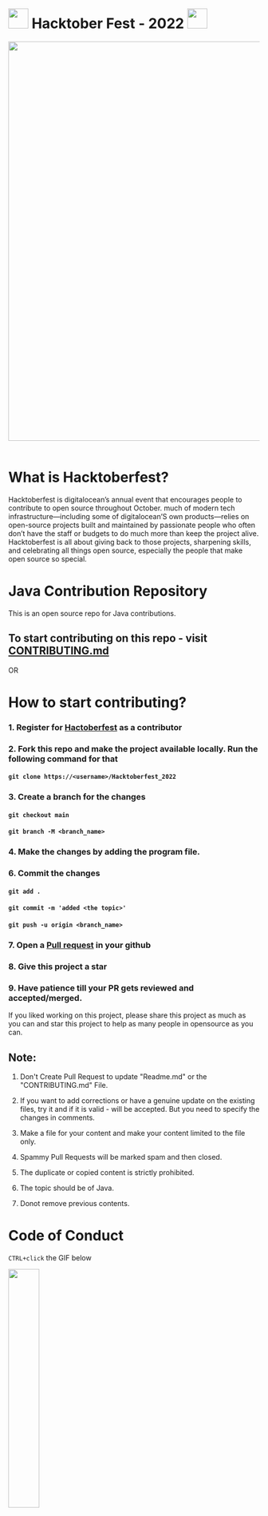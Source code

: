 <h1>
<img src="https://octodex.github.com/images/original.png" width="40"/>
Hacktober Fest - 2022
<img src="https://octodex.github.com/images/original.png" width="40"/>
</h1>

<div align="center">
<img src= "https://external-preview.redd.it/d_6uprRJpBPS9-1ExJsjCWbbrQrHg8V1DxvTmCsSpH0.jpg?width=640&crop=smart&auto=webp&s=c86d4993194a52f9b1e39ccd6a929d532f380bf7" width= "800"/>
</div>
<br>

# What is Hacktoberfest?

Hacktoberfest is digitalocean’s annual event that encourages people to contribute to open source throughout October. much of modern tech infrastructure—including some of digitalocean’S own products—relies on open-source projects built and maintained by passionate people who often don’t have the staff or budgets to do much more than keep the project alive. Hacktoberfest is all about giving back to those projects, sharpening skills, and celebrating all things open source, especially the people that make open source so special.

# Java Contribution Repository

This is an open source repo for Java contributions.

## To start contributing on this repo - visit [CONTRIBUTING.md](https://github.com/mubashir72/Hacktoberfest_2022/blob/main/CONTRIBUTING.MD)

OR

# How to start contributing?

### 1. Register for [Hactoberfest](https://hacktoberfest.com/) as a contributor

### 2. Fork this repo and make the project available locally. Run the following command for that

#### `git clone https://<username>/Hacktoberfest_2022`

### 3. Create a branch for the changes

#### `git checkout main`

#### `git branch -M <branch_name>`

### 4. Make the changes by adding the program file.

### 6. Commit the changes

#### `git add .`

#### `git commit -m 'added <the topic>'`

#### `git push -u origin <branch_name>`

### 7. Open a [Pull request](https://medium.com/@pragyasapkota/how-to-create-a-pull-request-in-github-a-small-guide-to-beginners-in-hacktober-2022-f4f5ff214542) in your github

### 8. Give this project a star

### 9. Have patience till your PR gets reviewed and accepted/merged.

If you liked working on this project, please share this project as much as you can and star this project to help as many people in opensource as you can.

## Note:

1. Don't Create Pull Request to update "Readme.md" or the "CONTRIBUTING.md" File.

2. If you want to add corrections or have a genuine update on the existing files, try it and if it is valid - will be accepted. But you need to specify the changes in comments.

3. Make a file for your content and make your content limited to the file only.

4. Spammy Pull Requests will be marked spam and then closed.

5. The duplicate or copied content is strictly prohibited.

6. The topic should be of Java.

7. Donot remove previous contents.

# Code of Conduct

`CTRL+click` the GIF below

<p><a href="https://github.com/mubashir72/Hacktoberfest_2022/blob/main/CODEOFCONDUCT.md"><img width=35% src="https://media.giphy.com/media/qHRwTyhWIj4UU/200w_d.gif"></a></p>

<h1> Project Admin </h1>
  
<table>
<tr>
<td align="center"><a href="https://github.com/mubashir72"><img src="https://avatars.githubusercontent.com/u/78098578?v=4" width=150px height=150px /></a></br> <h4 style="color:White;">Mubashir72</h4>
</tr>
</table>

## Our Valuable Contributors

<a href="https://github.com/mubashir72/Hacktoberfest_2022/graphs/contributors">
  <img src="https://contrib.rocks/image?repo=mubashir72/Hacktoberfest_2022" />
</a>
